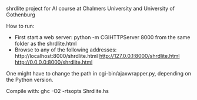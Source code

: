 shrdlite project for AI course at Chalmers University and University of Gothenburg

How to run:
- First start a web server:
  python -m CGIHTTPServer 8000
  from the same folder as the shrdlite.html
- Browse to any of the following addresses:
  http://localhost:8000/shrdlite.html
  http://127.0.0.1:8000/shrdlite.html
  http://0.0.0.0:8000/shrdlite.html

One might have to change the path in cgi-bin/ajaxwrapper.py, depending on the Python version.

Compile with: ghc -O2 -rtsopts Shrdlite.hs